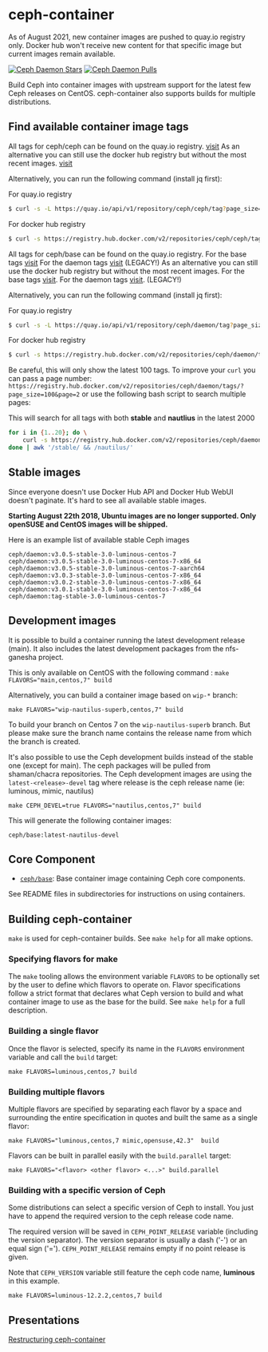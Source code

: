 ceph-container
==============

As of August 2021, new container images are pushed to quay.io registry only.
Docker hub won't receive new content for that specific image but current images remain available.

[![Ceph Daemon Stars](https://img.shields.io/docker/stars/ceph/daemon.svg)](https://hub.docker.com/r/ceph/daemon)
[![Ceph Daemon Pulls](https://img.shields.io/docker/pulls/ceph/daemon.svg)](https://hub.docker.com/r/ceph/daemon)

Build Ceph into container images with upstream support for the latest few Ceph
releases on CentOS. ceph-container also supports builds for multiple distributions.

Find available container image tags
-----------------------------------

All tags for ceph/ceph can be found on the quay.io registry.
[visit](https://quay.io/repository/ceph/ceph?tab=tags)
As an alternative you can still use the docker hub registry but without the most recent images.
[visit](https://hub.docker.com/r/ceph/ceph/tags)

Alternatively, you can run the following command (install jq first):

For quay.io registry
```bash
$ curl -s -L https://quay.io/api/v1/repository/ceph/ceph/tag?page_size=100 | jq '."tags"[] .name'
```
For docker hub registry
```bash
$ curl -s https://registry.hub.docker.com/v2/repositories/ceph/ceph/tags/?page_size=100 | jq '."results"[] .name'
```

All tags for ceph/base can be found on the quay.io registry.
For the base tags [visit](https://quay.io/repository/ceph/base?tab=tags)
For the daemon tags [visit](https://quay.io/repository/ceph/daemon?tab=tags) (LEGACY!)
As an alternative you can still use the docker hub registry but without the most recent images.
For the base tags [visit](https://hub.docker.com/r/ceph/base/tags/).
For the daemon tags [visit](https://hub.docker.com/r/ceph/daemon/tags/). (LEGACY!)

Alternatively, you can run the following command (install jq first):

For quay.io registry
```bash
$ curl -s -L https://quay.io/api/v1/repository/ceph/daemon/tag?page_size=100 | jq '."tags"[] .name'
```
For docker hub registry
```bash
$ curl -s https://registry.hub.docker.com/v2/repositories/ceph/daemon/tags/?page_size=100 | jq '."results"[] .name'
```


Be careful, this will only show the latest 100 tags.  To improve your `curl` you can pass a page number: `https://registry.hub.docker.com/v2/repositories/ceph/daemon/tags/?page_size=100&page=2` or use the following bash script to search multiple pages:

This will search for all tags with both **stable** and **nautlius** in the latest 2000

```bash
for i in {1..20}; do \
    curl -s https://registry.hub.docker.com/v2/repositories/ceph/daemon/tags/?page_size=100\&page=$i | jq '."results"[] .name'; \
done | awk '/stable/ && /nautilus/'
```

Stable images
-------------
Since everyone doesn't use Docker Hub API and Docker Hub WebUI doesn't paginate. It's hard to see all available stable images.

**Starting August 22th 2018, Ubuntu images are no longer supported. Only openSUSE and CentOS images will be shipped.**

Here is an example list of available stable Ceph images

```
ceph/daemon:v3.0.5-stable-3.0-luminous-centos-7
ceph/daemon:v3.0.5-stable-3.0-luminous-centos-7-x86_64
ceph/daemon:v3.0.5-stable-3.0-luminous-centos-7-aarch64
ceph/daemon:v3.0.3-stable-3.0-luminous-centos-7-x86_64
ceph/daemon:v3.0.2-stable-3.0-luminous-centos-7-x86_64
ceph/daemon:v3.0.1-stable-3.0-luminous-centos-7-x86_64
ceph/daemon:tag-stable-3.0-luminous-centos-7
```

Development images
------------------
It is possible to build a container running the latest development release (main). It also includes the latest development packages from the nfs-ganesha project.

This is only available on CentOS with the following command :
`make FLAVORS="main,centos,7" build`

Alternatively, you can build a container image based on `wip-*` branch:

`make FLAVORS="wip-nautilus-superb,centos,7" build`

To build your branch on Centos 7 on the `wip-nautilus-superb` branch. But please make sure the
branch name contains the release name from which the branch is created.

It's also possible to use the Ceph development builds instead of the stable one (except for main).
The ceph packages will be pulled from shaman/chacra repositories.
The Ceph development images are using the `latest-<release>-devel` tag where release is the ceph
release name (ie: luminous, mimic, nautilus)

`make CEPH_DEVEL=true FLAVORS="nautilus,centos,7" build`

This will generate the following container images:

```
ceph/base:latest-nautilus-devel
```

Core Component
---------------

- [`ceph/base`](src/base/): Base container image containing Ceph core components.

See README files in subdirectories for instructions on using containers.


Building ceph-container
-----------------------
`make` is used for ceph-container builds. See `make help` for all make options.

### Specifying flavors for make
The `make` tooling allows the environment variable `FLAVORS` to be optionally set by the user to
define which flavors to operate on. Flavor specifications follow a strict format that declares what
Ceph version to build and what container image to use as the base for the build. See `make help` for
a full description.

### Building a single flavor
Once the flavor is selected, specify its name in the `FLAVORS` environment variable and call the
`build` target:
```
make FLAVORS=luminous,centos,7 build
```

### Building multiple flavors
Multiple flavors are specified by separating each flavor by a space and surrounding the entire
specification in quotes and built the same as a single flavor:
```
make FLAVORS="luminous,centos,7 mimic,opensuse,42.3"  build
```

Flavors can be built in parallel easily with the `build.parallel` target:
```
make FLAVORS="<flavor> <other flavor> <...>" build.parallel
```

### Building with a specific version of Ceph
Some distributions can select a specific version of Ceph to install.
You just have to append the required version to the ceph release code name.

The required version will be saved in `CEPH_POINT_RELEASE` variable (including the version separator).
The version separator is usually a dash ('-') or an equal sign ('=').
`CEPH_POINT_RELEASE` remains empty if no point release is given.

Note that `CEPH_VERSION` variable still feature the ceph code name, **luminous** in this example.

```
make FLAVORS=luminous-12.2.2,centos,7 build
```

## Presentations

<p><a href="https://docs.google.com/presentation/d/e/2PACX-1vQsN2ywxSibTSH-p-0PpNWpKTSfSSLx3gApetKzmuLiMwKm0Sk9mg-Swnae-m5tKkHwCGULDfFOJsvJ/pub?start=false&loop=false&delayms=3000"> Restructuring ceph-container </a></p>
